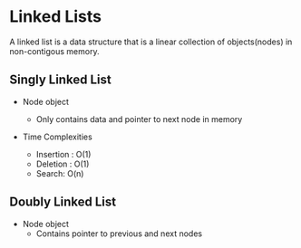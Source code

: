 # Linked Lists

A linked list is a data structure that is a linear collection of objects(nodes) in non-contigous memory.

## Singly Linked List

- Node object
    - Only contains data and pointer to next node in memory

- Time Complexities
    - Insertion : O(1)
    - Deletion : O(1)
    - Search: O(n)

## Doubly Linked List

- Node object
    - Contains pointer to previous and next nodes